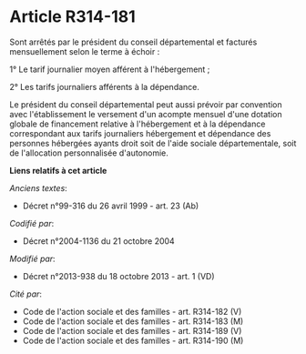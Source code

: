 # Article R314-181

Sont arrêtés par le président du conseil départemental et facturés mensuellement selon le terme à échoir : 

1° Le tarif journalier moyen afférent à l'hébergement ; 

2° Les tarifs journaliers afférents à la dépendance. 

Le président du conseil départemental peut aussi prévoir par convention avec l'établissement le versement d'un acompte
mensuel d'une dotation globale de financement relative à l'hébergement et à la dépendance correspondant aux tarifs
journaliers hébergement et dépendance des personnes hébergées ayants droit soit de l'aide sociale départementale, soit de
l'allocation personnalisée d'autonomie.

**Liens relatifs à cet article**

_Anciens textes_:

  - Décret n°99-316 du 26 avril 1999 - art. 23 (Ab)

_Codifié par_:

  - Décret n°2004-1136 du 21 octobre 2004

_Modifié par_:

  - Décret n°2013-938 du 18 octobre 2013 - art. 1 (VD)

_Cité par_:

  - Code de l'action sociale et des familles - art. R314-182 (V)
  - Code de l'action sociale et des familles - art. R314-183 (M)
  - Code de l'action sociale et des familles - art. R314-189 (V)
  - Code de l'action sociale et des familles - art. R314-190 (M)
